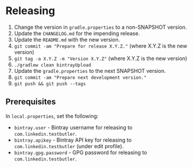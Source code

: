 Releasing
========

 1. Change the version in `gradle.properties` to a non-SNAPSHOT version.
 2. Update the `CHANGELOG.md` for the impending release.
 3. Update the `README.md` with the new version.
 4. `git commit -am "Prepare for release X.Y.Z."` (where X.Y.Z is the new version)
 5. `git tag -a X.Y.Z -m "Version X.Y.Z"` (where X.Y.Z is the new version)
 6. `./gradlew clean bintrayUpload`
 7. Update the `gradle.properties` to the next SNAPSHOT version.
 8. `git commit -am "Prepare next development version."`
 9. `git push && git push --tags`


Prerequisites
-------------

In `local.properties`, set the following:

 * `bintray.user` - Bintray username for releasing to `com.linkedin.testbutler`.
 * `bintray.apikey` - Bintray API key for releasing to `com.linkedin.testbutler` (under edit profile).
 * `bintray.gpg.password` - GPG password for releasing to `com.linkedin.testbutler`.